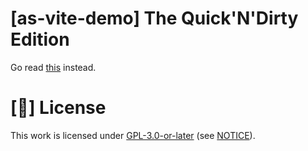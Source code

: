 # [as-vite-demo] The Quick'N'Dirty Edition

Go read [this](https://www.finwake.com/1024chapter1/1024finn1.htm) instead.

# [📝] License

This work is licensed under [GPL-3.0-or-later](https://spdx.org/licenses/GPL-3.0-or-later.html) (see [NOTICE](/NOTICE)).
